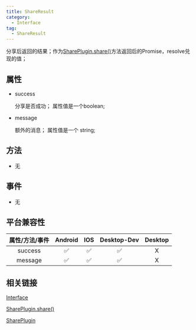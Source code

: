```yaml
---
title: ShareResult
category:
  - Interface
tag:
  - ShareResult
---
```


分享后返回的结果；作为[SharePlugin.share()](../../plugin/share/share.md)方法返回后的Promise，resolve兑现的值；


## 属性

  - success

    分享是否成功；
    属性值是一个boolean;

  - message

    额外的消息；
    属性值是一个 string;

## 方法

  - 无

## 事件

  - 无

## 平台兼容性

| 属性/方法/事件 | Android | IOS | Desktop-Dev | Desktop |
|:------------:|:-------:|:---:|:-----------:|:-------:|
| success      | ✅      | ✅  | ✅           | X       |
| message      | ✅      | ✅  | ✅           | X       |

## 相关链接

[Interface](../index.md)

[SharePlugin.share()](../../plugin/share/share.md)

[SharePlugin](../../plugin/share/index.md)



